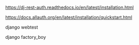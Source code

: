 https://dj-rest-auth.readthedocs.io/en/latest/installation.html

https://docs.allauth.org/en/latest/installation/quickstart.html


django webtest

django factory_boy